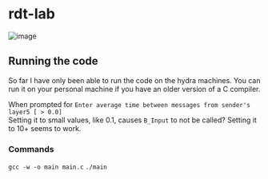 # rdt-lab
![image](https://user-images.githubusercontent.com/25562345/229226441-b94b2d03-791e-4048-9d44-259688de0d61.png)

## Running the code
So far I have only been able to run the code on the hydra machines. You can run 
it on your personal machine if you have an older version of a C compiler.

When prompted for `Enter average time between messages from sender's layer5 [ > 0.0]`  
Setting it to small values, like 0.1, causes `B_Input` to not be called? Setting it to
10+ seems to work.

### Commands
`gcc -w -o main main.c`
`./main`